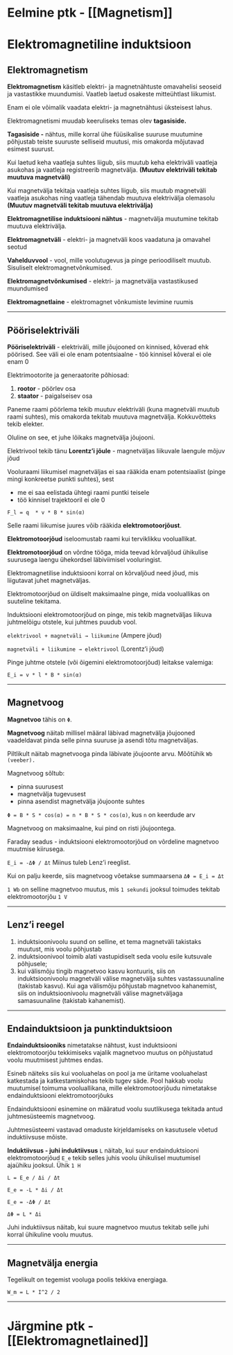 # Eelmine ptk - [[Magnetism]]
# Elektromagnetiline induktsioon
## Elektromagnetism
**Elektromagnetism** käsitleb elektri- ja magnetnähtuste omavahelisi seoseid ja vastastikke muundumisi. Vaatleb laetud osakeste mitteühtlast liikumist.

Enam ei ole võimalik vaadata elektri- ja magnetnähtusi üksteisest lahus.

Elektromagnetismi muudab keeruliseks temas olev **tagasiside.**

**Tagasiside -** nähtus, mille korral ühe füüsikalise suuruse muutumine põhjustab teiste suuruste selliseid muutusi, mis omakorda mõjutavad esimest suurust.

Kui laetud keha vaatleja suhtes liigub, siis muutub keha elektriväli vaatleja asukohas ja vaatleja registreerib magnetvälja. **(Muutuv elektriväli tekitab muutuva magnetväli)**

Kui magnetvälja tekitaja vaatleja suhtes liigub, siis muutub magnetväli vaatleja asukohas ning vaatleja tähendab muutuva elektrivälja olemasolu **(Muutuv magnetväli tekitab muutuva elektrivälja)**

**Elektromagnetilise induktsiooni nähtus** - magnetvälja muutumine tekitab muutuva elektrivälja.

**Elektromagnetväli** - elektri- ja magnetväli koos vaadatuna ja omavahel seotud

**Vahelduvvool** - vool, mille voolutugevus ja pinge perioodiliselt muutub. Sisuliselt elektromagnetvõnkumised.

**Elektromagnetvõnkumised** - elektri- ja magnetvälja vastastikused muundumised

**Elektromagnetlaine** - elektromagnet võnkumiste levimine ruumis

---

## Pööriselektriväli
**Pööriselektriväli** - elektriväli, mille jõujooned on kinnised, kõverad ehk pöörised. See väli ei ole enam potentsiaalne - töö kinnisel kõveral ei ole enam 0

Elektrimootorite ja generaatorite põhiosad:

1. **rootor** - pöörlev osa
2. **staator** - paigalseisev osa

Paneme raami pöörlema tekib muutuv elektriväli (kuna magnetväli muutub raami suhtes), mis omakorda tekitab muutuva magnetvälja. Kokkuvõtteks tekib elekter.

Oluline on see, et juhe lõikaks magnetvälja jõujooni.

Elektrivool tekib tänu **Lorentz’i jõule** - magnetväljas liikuvale laengule mõjuv jõud

Vooluraami liikumisel magnetväljas ei saa rääkida enam potentsiaalist (pinge mingi konkreetse punkti suhtes), sest

* me ei saa eelistada ühtegi raami puntki teisele
* töö kinnisel trajektooril ei ole 0

`F_l = q  * v * B * sin(α)`

Selle raami liikumise juures võib rääkida **elektromotoorjõust**.

**Elektromotoorjõud** iseloomustab raami kui terviklikku vooluallikat.

**Elektromotoorjõud** on võrdne tööga, mida teevad kõrvaljõud ühikulise suurusega laengu ühekordsel läbiviimisel vooluringist.

Elektromagnetilise induktsiooni korral on kõrvaljõud need jõud, mis liigutavat juhet magnetväljas.

Elektromotoorjõud on üldiselt maksimaalne pinge, mida vooluallikas on suuteline tekitama.

Induktsiooni elektromotoorjõud on pinge, mis tekib magnetväljas liikuva juhtmelõigu otstele, kui juhtmes puudub vool.

`elektrivool + magnetväli → liikumine` (Ampere jõud)

`magnetväli + liikumine → elektrivool` (Lorentz’i jõud)

Pinge juhtme otstele (või õigemini elektromotoorjõud) leitakse valemiga:

`E_i = v * l * B * sin(α)`

---

## Magnetvoog
**Magnetvoo** tähis on `Φ`.

**Magnetvoog** näitab millisel määral läbivad magnetvälja jõujooned vaadeldavat pinda selle pinna suuruse ja asendi tõtu magnetväljas.

Piltlikult näitab magnetvooga pinda läbivate jõujoonte arvu.  Mõõtühik `Wb` `(veeber).`

Magnetvoog sõltub:

* pinna suurusest
* magnetvälja tugevusest
* pinna asendist magnetvälja jõujoonte suhtes

`Φ = B * S * cos(α) = n * B * S * cos(α)`, kus `n` on keerdude arv

Magnetvoog on maksimaalne, kui pind on risti jõujoontega.

Faraday seadus - induktsiooni elektromootorjõud on võrdeline magnetvoo muutmise kiirusega.

`E_i = -ΔΦ / Δt` Miinus tuleb Lenz’i reeglist.

Kui on palju keerde, siis magnetvoog võetakse summaarsena `ΔΦ = E_i = Δt`

`1 Wb` on selline magnetvoo muutus, mis `1 sekundi` jooksul toimudes tekitab elektromootorjõu `1 V`

---

## Lenz’i reegel
1. induktsioonivoolu suund on selline, et tema magnetväli takistaks muutust, mis voolu põhjustab
2. induktsioonivool toimib alati vastupidiselt seda voolu esile kutsuvale põhjusele;
3. kui välismõju tingib magnetvoo kasvu kontuuris, siis on induktsioonivoolu magnetväli välise magnetvälja suhtes vastassuunaline (takistab kasvu). Kui aga välismõju põhjustab magnetvoo kahanemist, siis on induktsioonivoolu magnetväli välise magnetväljaga samasuunaline (takistab kahanemist).

---

## Endainduktsioon ja punktinduktsioon
**Endainduktsiooniks** nimetatakse nähtust, kust induktsiooni elektromotoorjõu tekkimiseks vajalik magnetvoo muutus on põhjustatud voolu muutmisest juhtmes endas.

Esineb näiteks siis kui vooluahelas on pool ja me üritame vooluahelast katkestada ja katkestamiskohas tekib tugev säde. Pool hakkab voolu muutumisel toimuma vooluallikana, mille elektromotoorjõudu nimetatakse endainduktsiooni elektromotoorjõuks

Endainduktsiooni esinemine on määratud voolu suutlikusega tekitada antud juhtmesüsteemis magnetvoog.

Juhtmesüsteemi vastavad omaduste kirjeldamiseks on kasutusele võetud induktiivsuse mõiste.

**Induktiivsus - juhi induktiivsus** `L` näitab, kui suur endainduktsiooni elektromotoorjõud `E_e` tekib selles juhis voolu ühikulisel muutumisel ajaühiku jooksul. Ühik `1 H`

`L = E_e / Δi / Δt`

`E_e = -L * Δi / Δt`

`E_e = -ΔΦ / Δt`

`ΔΦ = L * Δi`

Juhi induktiivsus näitab, kui suure magnetvoo muutus tekitab selle juhi korral ühikuline voolu muutus.

---

## Magnetvälja energia
Tegelikult on tegemist vooluga poolis tekkiva energiaga.

`W_m = L * I^2 / 2`

---

# Järgmine ptk -  [[Elektromagnetlained]]
